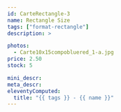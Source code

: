 ```yaml
---
id: CarteRectangle-3
name: Rectangle Size
tags: ["format-rectangle"]
description: >

photos:
  - Carte10x15compobluered_1-a.jpg
price: 2.50
stock: 5

mini_descr:
meta_descr:
eleventyComputed:
  title: "{{ tags }} - {{ name }}"
---
```

